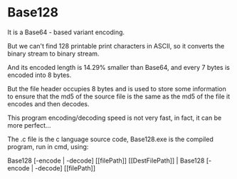 Base128
=======

It is a Base64 - based variant encoding.

But we can't find 128 printable print characters in ASCII, so it converts the binary stream to binary stream.

And its encoded length is 14.29% smaller than Base64, and every 7 bytes is encoded into 8 bytes.

But the file header occupies 8 bytes and is used to store some information to ensure that the md5 of the source file is the same as the md5 of the file it encodes and then decodes.

This program encoding/decoding speed is not very fast, in fact, it can be more perfect...

The .c file is the c language source code, Base128.exe is the compiled program, run in cmd, using:

Base128 [-encode | -decode] [[filePath]] [[DestFilePath]] |
Base128 [-encode | -decode] [[filePath]]
